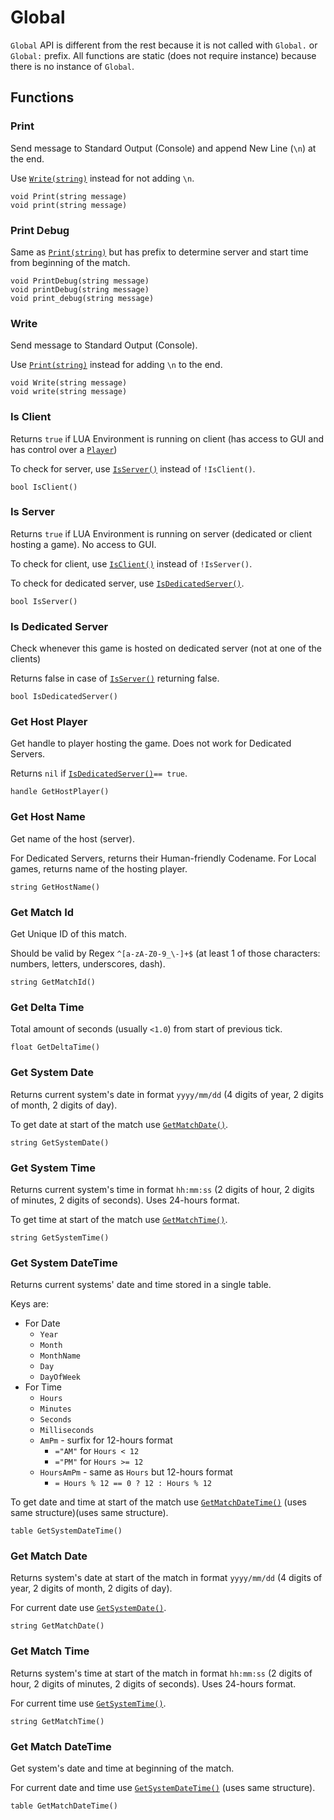 # Global

`Global` API is different from the rest because it is not called with `Global.` or `Global:` prefix.
All functions are static (does not require instance) because there is no instance of `Global`.

## Functions

### Print
Send message to Standard Output (Console) and append New Line (`\n`) at the end.

Use [`Write(string)`](#write) instead for not adding `\n`.
```
void Print(string message)
void print(string message)
```

### Print Debug
Same as [`Print(string)`](#print) but has prefix to determine server and start time from beginning of the match.
```
void PrintDebug(string message)
void printDebug(string message)
void print_debug(string message)
```

### Write
Send message to Standard Output (Console).

Use [`Print(string)`](#print) instead for adding `\n` to the end.
```
void Write(string message)
void write(string message)
```

### Is Client
Returns `true` if LUA Environment is running on client (has access to GUI and has control over a [`Player`](../Player/README.md))

To check for server, use [`IsServer()`](#is-server) instead of `!IsClient()`.
```
bool IsClient()
```

### Is Server
Returns `true` if LUA Environment is running on server (dedicated or client hosting a game).
No access to GUI.

To check for client, use [`IsClient()`](#is-client) instead of `!IsServer()`.

To check for dedicated server, use [`IsDedicatedServer()`](#is-dedicated-server).
```
bool IsServer()
```

### Is Dedicated Server
Check whenever this game is hosted on dedicated server (not at one of the clients)

Returns false in case of [`IsServer()`](#is-server) returning false.
```
bool IsDedicatedServer()
```

### Get Host Player
Get handle to player hosting the game.
Does not work for Dedicated Servers.

Returns `nil` if [`IsDedicatedServer()`](#is-dedicated-server)`== true`. 
```
handle GetHostPlayer()
```

### Get Host Name
Get name of the host (server).

For Dedicated Servers, returns their Human-friendly Codename.
For Local games, returns name of the hosting player.
```
string GetHostName()
```

### Get Match Id
Get Unique ID of this match.

Should be valid by Regex `^[a-zA-Z0-9_\-]+$` (at least 1 of those characters: numbers, letters, underscores, dash).
```
string GetMatchId()
```

### Get Delta Time
Total amount of seconds (usually `<1.0`) from start of previous tick.
```
float GetDeltaTime()
```

### Get System Date
Returns current system's date in format `yyyy/mm/dd` (4 digits of year, 2 digits of month, 2 digits of day).

To get date at start of the match use [`GetMatchDate()`](#get-match-date).
```
string GetSystemDate()
```

### Get System Time
Returns current system's time in format `hh:mm:ss` (2 digits of hour, 2 digits of minutes, 2 digits of seconds).
Uses 24-hours format.

To get time at start of the match use [`GetMatchTime()`](#get-match-time).
```
string GetSystemTime()
```

### Get System DateTime
Returns current systems' date and time stored in a single table.

Keys are:
- For Date
  - `Year`
  - `Month`
  - `MonthName`
  - `Day`
  - `DayOfWeek`
- For Time
  - `Hours`
  - `Minutes`
  - `Seconds`
  - `Milliseconds`
  - `AmPm` - surfix for 12-hours format
    - `="AM"` for `Hours < 12`
    - `="PM"` for `Hours >= 12`
  - `HoursAmPm` - same as `Hours` but 12-hours format
    - `= Hours % 12 == 0 ? 12 : Hours % 12`

To get date and time at start of the match use [`GetMatchDateTime()`](#get-match-datetime) (uses same structure)(uses same structure).
```
table GetSystemDateTime()
```

### Get Match Date
Returns system's date at start of the match in format `yyyy/mm/dd` (4 digits of year, 2 digits of month, 2 digits of day).

For current date use [`GetSystemDate()`](#get-system-date).
```
string GetMatchDate()
```

### Get Match Time
Returns system's time at start of the match in format `hh:mm:ss` (2 digits of hour, 2 digits of minutes, 2 digits of seconds).
Uses 24-hours format.

For current time use [`GetSystemTime()`](#get-system-time).
```
string GetMatchTime()
```

### Get Match DateTime
Get system's date and time at beginning of the match.

For current date and time use [`GetSystemDateTime()`](#get-system-datetime) (uses same structure).
```
table GetMatchDateTime()
```
